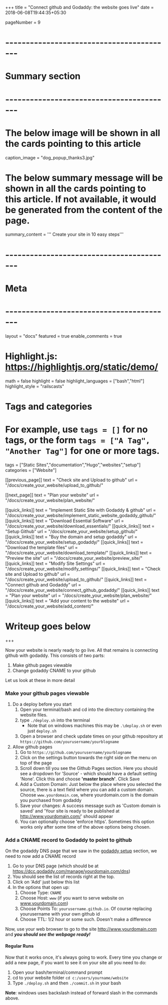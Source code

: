 +++
title = "Connect github and Godaddy: the website goes live"
date = 2018-06-08T19:44:35+05:30

pageNumber = 9
# -----------------------------------------
# Summary section
# -----------------------------------------
# The below image will be shown in all the cards pointing to this article
caption_image = "dog_popup_thanks3.jpg"
# The below summary message will be shown in all the cards pointing to this article. If not available, it would be generated from the content of the page.
summary_content = '''
Create your site in 10 easy steps'''
# -----------------------------------------
# Meta
# -----------------------------------------
layout = "docs"
featured = true
enable_comments = true

# Highlight.js: https://highlightjs.org/static/demo/
math = false
highlight = false
highlight_languages = ["bash","html"]
highlight_style = "railscasts"

# Tags and categories
# For example, use `tags = []` for no tags, or the form `tags = ["A Tag", "Another Tag"]` for one or more tags.
tags = ["Static Sites","documentation","Hugo","websites","setup"]
categories = ["Website"]

[[previous_page]]
text = "Check site and Upload to github"
url = "/docs/create_your_website/upload_to_github/"

[[next_page]]
text = "Plan your website"
url = "/docs/create_your_website/plan_website/"

[[quick_links]]
text = "Implement Static Site with Godaddy & github"
url = "/docs/create_your_website/implement_static_website_godaddy_github/"
[[quick_links]]
text = "Download Essential Software"
url = "/docs/create_your_website/download_essentials/"
[[quick_links]]
text = "Setup Github"
url = "/docs/create_your_website/setup_github/"
[[quick_links]]
text = "Buy the domain and setup godaddy"
url = "/docs/create_your_website/setup_godaddy/"
[[quick_links]]
text = "Download the template files"
url = "/docs/create_your_website/download_template/"
[[quick_links]]
text = "Preview the site"
url = "/docs/create_your_website/preview_site/"
[[quick_links]]
text = "Modify Site Settings"
url = "/docs/create_your_website/modify_settings/"
[[quick_links]]
text = "Check site and Upload to github"
url = "/docs/create_your_website/upload_to_github/"
[[quick_links]]
text = "Connect github and Godaddy"
url = "/docs/create_your_website/connect_github_godaddy/"
[[quick_links]]
text = "Plan your website"
url = "/docs/create_your_website/plan_website/"
[[quick_links]]
text = "Add your content to the website"
url = "/docs/create_your_website/add_content/"

# Writeup goes below
+++

Now your website is nearly ready to go live. All that remains is connecting github with godaddy. This consists of two parts:

1. Make github pages viewable
2. Change godaddy CNAME to your github

Let us look at these in more detail

### Make your github pages viewable

1. Do a deploy before you start
    1. Open your terminal/bash and cd into the directory containing the website files.
    2. type `./deploy.sh` into the terminal
        - Note that on windows machines this may be `.\deplay.sh` or even just `deploy.sh`
    3. Open a browser and check update times on your github repository at  `https://github.com/yourusername/yourblogname`
2. Allow github pages
    1. Go to `https://github.com/yourusername/yourblogname`
    2. Click on the settings button towards the right side on the menu on top of the page
    3. Scroll down till you see the Github Pages section. Here you should see a dropdown for 'Source' - which should have a default setting 'None'. Click this and choose **'master branch'**. Click Save
    4. Add a Custom Domain: Just below the place where you selected the source, there is a text field where you can add a custom domain. Choose `www.yourdomain.com`, where yourdomain.com is the domain you purchased from godaddy
    5. Save your changes: A success message such as 'Custom domain is saved' and 'Your site is ready to be published at http://www.yourdomain.com/' should appear
    6. You can optionally choose 'enforce https'. Sometimes this option works only after some time of the above options being chosen.

### Add a CNAME record to Godaddy to point to github

On the godaddy DNS page that we saw in the [godaddy setup](/docs/create_your_website/setup_godaddy/) section, we need to now add a CNAME record

1. Go to your DNS page (which should be at https://dcc.godaddy.com/manage/yourdomain.com/dns)
2. You should see the list of records right at the top.
3. Click on 'Add' just below this list
4. In the options that open up:
    1. Choose Type: `CNAME`
    2. Choose Host: `www` (if you want to serve website on www.yourdomain.com)
    3. Choose Points To: `yourusername.github.io`. Of course replacing yourusername with your own github id
    4. Choose TTL: 1/2 hour or some such. Doesn't make a difference

Now, use your web browser to go to the site http://www.yourdomain.com and ***you should see the webpage ready!***

#### Regular Runs

Now that it works once, it's always going to work. Every time you change or add a new page, if you want to see it on your site all you need to do:

1. Open your bash/terminal/command prompt
2. cd to your website folder `cd c:/users/yourname/website`
3. Type `./deploy.sh` and then `./commit.sh` in your bash

**Note**: windows uses backslash instead of forward slash in the commands above.